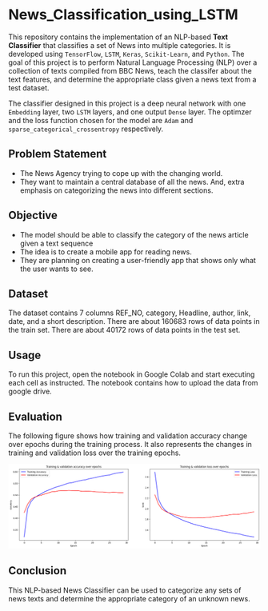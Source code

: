 # News_Classification_using_LSTM

This repository contains the implementation of an NLP-based **Text Classifier** that classifies a set of News into multiple categories. It is developed using `TensorFlow`, `LSTM`, `Keras`, `Scikit-Learn`, and `Python`. The goal of this project is to perform Natural Language Processing (NLP) over a collection of texts compiled from BBC News, teach the classifer about the text features, and determine the appropriate class given a news text from a test dataset. 

The classifier designed in this project is a deep neural network with one `Embedding` layer, two `LSTM` layers, and one output `Dense` layer. The optimzer and the loss function chosen for the model are `Adam` and `sparse_categorical_crossentropy` respectively.


## Problem Statement

- The News Agency trying to cope up with the changing world.
- They want to maintain a central database of all the news. And, extra emphasis on categorizing the news into different sections.


## Objective

- The model should be able to classify the category of the news article given a text sequence
- The idea is to create a mobile app for reading news.
- They are planning on creating a user-friendly app that shows only what the user wants to see.


## Dataset

The dataset contains 7 columns REF_NO, category, Headline, author, link, date, and a short description.
There are about 160683 rows of data points in the train set.
There are about 40172 rows of data points in the test set.


## Usage

To run this project, open the notebook in Google Colab and start executing each cell as instructed. The notebook contains how to upload the data from google drive.

## Evaluation

The following figure shows how training and validation accuracy change over epochs during the training process. It also represents the changes in training and validation loss over the training epochs.

![Accuracy and loss changes over training epochs](https://github.com/AmolShivle/News_Classification_using_LSTM/blob/main/evaluation.png)


## Conclusion

This NLP-based News Classifier can be used to categorize any sets of news texts and determine the appropriate category of an unknown news.   
